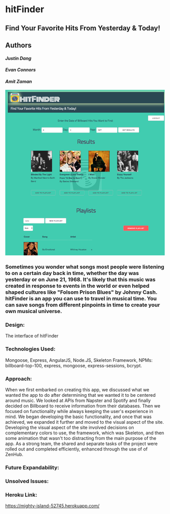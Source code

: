 # hitFinder

## Find Your Favorite Hits From Yesterday & Today!
## Authors
#### _Justin Dang_
#### _Evan Connors_
#### _Amit Zaman_

![](assets/markdown-img-paste-20180723125633838.png)


### Sometimes you wonder what songs most people were listening to on a certain day back in time, whether the day was yesterday or on June 21, 1968.  It's likely that this music was created in response to events in the world or even helped shaped cultures like "Folsom Prison Blues" by Johnny Cash.  hitFinder is an app you can use to travel in musical time.  You can save songs from different pinpoints in time to create your own musical universe.

### Design:
The interface of hitFinder

### Technologies Used:
Mongoose, Express, AngularJS, Node.JS, Skeleton Framework,
NPMs: billboard-top-100, express, mongoose, express-sessions, bcrypt.

### Approach:
When we first embarked on creating this app, we discussed what we wanted the app to do after determining that we wanted it to be centered around music.  We looked at APIs from Napster and Spotify and finally decided on Billboard to receive information from their databases.  Then we focused on functionality while always keeping the user's experience in mind.  We began developing the basic functionality, and once that was achieved, we expanded it further and moved to the visual aspect of the site.  Developing the visual aspect of the site involved decisions on complementary colors to use, the framework, which was Skeleton, and then some animation that wasn't too distracting from the main purpose of the app.  As a strong team, the shared and separate tasks of the project were rolled out and completed efficiently, enhanced through the use of of ZenHub.

### Future Expandability:

### Unsolved Issues:


### Heroku Link:
https://mighty-island-52745.herokuapp.com/
